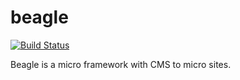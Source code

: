 # beagle

[![Build Status](https://travis-ci.org/rodrigomanara/beagle.svg?branch=master)](https://travis-ci.org/rodrigomanara/beagle)

Beagle is a micro framework with CMS to micro sites.
